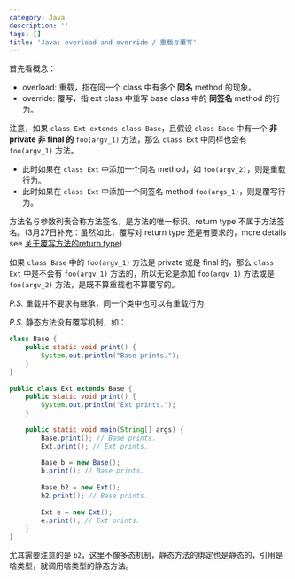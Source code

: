 ```yaml
---
category: Java
description: ''
tags: []
title: 'Java: overload and override / 重载与覆写'
---
```


首先看概念：

- overload: 重载，指在同一个 class 中有多个 **同名** method 的现象。  
- override: 覆写，指 ext class 中重写 base class 中的 **同签名** method 的行为。  

注意，如果 `class Ext extends class Base`，且假设 `class Base` 中有一个 **非 private 非 final 的** `foo(argv_1)` 方法，那么 `class Ext` 中同样也会有 `foo(argv_1)` 方法。  

- 此时如果在 `class Ext` 中添加一个同名 method，如 `foo(argv_2)`，则是重载行为。  
- 此时如果在 `class Ext` 中添加一个同签名 method `foo(args_1)`，则是覆写行为。  

方法名与参数列表合称方法签名，是方法的唯一标识。return type 不属于方法签名。(3月27日补充：虽然如此，覆写对 return type 还是有要求的，more details see [关于覆写方法的return type](/java/2009/03/27/return-type-of-overridden-method))

如果 `class Base` 中的 `foo(argv_1)` 方法是 private 或是 final 的，那么 `class Ext` 中是不会有 `foo(argv_1)` 方法的，所以无论是添加 `foo(argv_1)` 方法或是 `foo(argv_2)` 方法，是既不算重载也不算覆写的。

_P.S._ 重载并不要求有继承，同一个类中也可以有重载行为

_P.S._ 静态方法没有覆写机制，如：

```java
class Base {  
	public static void print() {  
		System.out.println("Base prints.");  
	}  
}  
  
public class Ext extends Base {  
	public static void print() {  
		System.out.println("Ext prints.");  
	}  
	  
	public static void main(String[] args) {          
		Base.print(); // Base prints.  
		Ext.print(); // Ext prints.  
		  
		Base b = new Base();  
		b.print(); // Base prints.  
		  
		Base b2 = new Ext();  
		b2.print(); // Base prints.  
		  
		Ext e = new Ext();  
		e.print(); // Ext prints.  
	}  
}  
```

尤其需要注意的是 `b2`，这里不像多态机制，静态方法的绑定也是静态的，引用是啥类型，就调用啥类型的静态方法。
